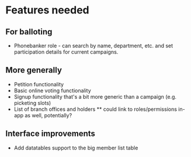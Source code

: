# Features needed

## For balloting

* Phonebanker role - can search by name, department, etc. and set
  participation details for current campaigns.
  
## More generally

* Petition functionality
* Basic online voting functionality
* Signup functionality that's a bit more generic than a campaign (e.g. picketing slots)
* List of branch offices and holders
** could link to roles/permissions in-app as well, potentially?

## Interface improvements

* Add datatables support to the big member list table
